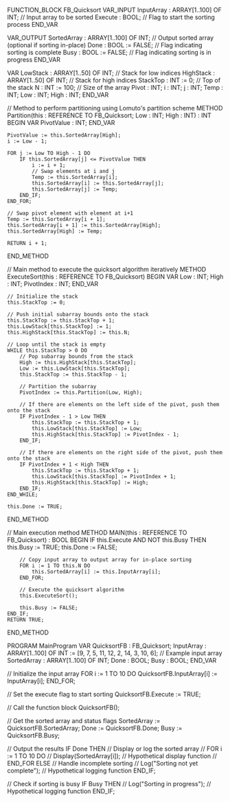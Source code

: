 FUNCTION_BLOCK FB_Quicksort
VAR_INPUT
    InputArray : ARRAY[1..100] OF INT; // Input array to be sorted
    Execute : BOOL; // Flag to start the sorting process
END_VAR

VAR_OUTPUT
    SortedArray : ARRAY[1..100] OF INT; // Output sorted array (optional if sorting in-place)
    Done : BOOL := FALSE; // Flag indicating sorting is complete
    Busy : BOOL := FALSE; // Flag indicating sorting is in progress
END_VAR

VAR
    LowStack : ARRAY[1..50] OF INT; // Stack for low indices
    HighStack : ARRAY[1..50] OF INT; // Stack for high indices
    StackTop : INT := 0; // Top of the stack
    N : INT := 100; // Size of the array
    Pivot : INT;
    i : INT;
    j : INT;
    Temp : INT;
    Low : INT;
    High : INT;
END_VAR

// Method to perform partitioning using Lomuto's partition scheme
METHOD Partition(this : REFERENCE TO FB_Quicksort; Low : INT; High : INT) : INT
BEGIN
    VAR
        PivotValue : INT;
    END_VAR

    PivotValue := this.SortedArray[High];
    i := Low - 1;

    FOR j := Low TO High - 1 DO
        IF this.SortedArray[j] <= PivotValue THEN
            i := i + 1;
            // Swap elements at i and j
            Temp := this.SortedArray[i];
            this.SortedArray[i] := this.SortedArray[j];
            this.SortedArray[j] := Temp;
        END_IF;
    END_FOR;

    // Swap pivot element with element at i+1
    Temp := this.SortedArray[i + 1];
    this.SortedArray[i + 1] := this.SortedArray[High];
    this.SortedArray[High] := Temp;

    RETURN i + 1;
END_METHOD

// Main method to execute the quicksort algorithm iteratively
METHOD ExecuteSort(this : REFERENCE TO FB_Quicksort)
BEGIN
    VAR
        Low : INT;
        High : INT;
        PivotIndex : INT;
    END_VAR

    // Initialize the stack
    this.StackTop := 0;

    // Push initial subarray bounds onto the stack
    this.StackTop := this.StackTop + 1;
    this.LowStack[this.StackTop] := 1;
    this.HighStack[this.StackTop] := this.N;

    // Loop until the stack is empty
    WHILE this.StackTop > 0 DO
        // Pop subarray bounds from the stack
        High := this.HighStack[this.StackTop];
        Low := this.LowStack[this.StackTop];
        this.StackTop := this.StackTop - 1;

        // Partition the subarray
        PivotIndex := this.Partition(Low, High);

        // If there are elements on the left side of the pivot, push them onto the stack
        IF PivotIndex - 1 > Low THEN
            this.StackTop := this.StackTop + 1;
            this.LowStack[this.StackTop] := Low;
            this.HighStack[this.StackTop] := PivotIndex - 1;
        END_IF;

        // If there are elements on the right side of the pivot, push them onto the stack
        IF PivotIndex + 1 < High THEN
            this.StackTop := this.StackTop + 1;
            this.LowStack[this.StackTop] := PivotIndex + 1;
            this.HighStack[this.StackTop] := High;
        END_IF;
    END_WHILE;

    this.Done := TRUE;
END_METHOD

// Main execution method
METHOD MAIN(this : REFERENCE TO FB_Quicksort) : BOOL
BEGIN
    IF this.Execute AND NOT this.Busy THEN
        this.Busy := TRUE;
        this.Done := FALSE;

        // Copy input array to output array for in-place sorting
        FOR i := 1 TO this.N DO
            this.SortedArray[i] := this.InputArray[i];
        END_FOR;

        // Execute the quicksort algorithm
        this.ExecuteSort();

        this.Busy := FALSE;
    END_IF;
    RETURN TRUE;
END_METHOD

PROGRAM MainProgram
VAR
    QuicksortFB : FB_Quicksort;
    InputArray : ARRAY[1..100] OF INT := [9, 7, 5, 11, 12, 2, 14, 3, 10, 6]; // Example input array
    SortedArray : ARRAY[1..100] OF INT;
    Done : BOOL;
    Busy : BOOL;
END_VAR

// Initialize the input array
FOR i := 1 TO 10 DO
    QuicksortFB.InputArray[i] := InputArray[i];
END_FOR;

// Set the execute flag to start sorting
QuicksortFB.Execute := TRUE;

// Call the function block
QuicksortFB();

// Get the sorted array and status flags
SortedArray := QuicksortFB.SortedArray;
Done := QuicksortFB.Done;
Busy := QuicksortFB.Busy;

// Output the results
IF Done THEN
    // Display or log the sorted array
    // FOR i := 1 TO 10 DO
    //     Display(SortedArray[i]); // Hypothetical display function
    // END_FOR
ELSE
    // Handle incomplete sorting
    // Log("Sorting not yet complete"); // Hypothetical logging function
END_IF;

// Check if sorting is busy
IF Busy THEN
    // Log("Sorting in progress"); // Hypothetical logging function
END_IF;
